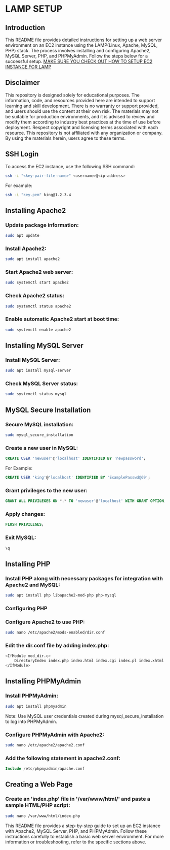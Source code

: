 # LAMP SETUP

## Introduction
This README file provides detailed instructions for setting up a web server environment on an EC2 instance using the LAMP(Linux, Apache, MySQL, PHP) stack. The process involves installing and configuring Apache2, MySQL Server, PHP, and PHPMyAdmin. Follow the steps below for a successful setup.
[MAKE SURE YOU CHECK OUT HOW TO SETUP EC2 INSTANCE FOR LAMP](/EC2_INSTANCE_SETUP.md)

## Disclaimer
This repository is designed solely for educational purposes. The information, code, and resources provided here are intended to support learning and skill development. There is no warranty or support provided, and users should use the content at their own risk. The materials may not be suitable for production environments, and it is advised to review and modify them according to industry best practices at the time of use before deployment. Respect copyright and licensing terms associated with each resource. This repository is not affiliated with any organization or company. By using the materials herein, users agree to these terms.


## SSH Login
To access the EC2 instance, use the following SSH command:

``` bash
ssh -i "<key-pair-file-name>" <username>@<ip-address>
```
For example: 
``` Bash
ssh -i "key.pem" king@1.2.3.4
```


## Installing Apache2
### Update package information:

``` bash
sudo apt update
```

### Install Apache2:

``` bash
sudo apt install apache2
```
### Start Apache2 web server:

``` bash
sudo systemctl start apache2
```

### Check Apache2 status:

``` bash
sudo systemctl status apache2
```

### Enable automatic Apache2 start at boot time:

``` bash
sudo systemctl enable apache2
```


## Installing MySQL Server
### Install MySQL Server:

``` bash
sudo apt install mysql-server
```

### Check MySQL Server status:

``` bash
sudo systemctl status mysql
```


## MySQL Secure Installation

### Secure MySQL installation:

``` bash
sudo mysql_secure_installation
```

### Create a new user in MySQL:

``` sql
CREATE USER 'newuser'@'localhost' IDENTIFIED BY 'newpassword';
```
For Example:
``` sql
CREATE USER 'king'@'localhost' IDENTIFIED BY 'ExamplePasswd@69';

```

### Grant privileges to the new user:

``` sql
GRANT ALL PRIVILEGES ON *.* TO 'newuser'@'localhost' WITH GRANT OPTION;
```

### Apply changes:

``` sql
FLUSH PRIVILEGES;
```

### Exit MySQL:

``` sql
\q
```


## Installing PHP
### Install PHP along with necessary packages for integration with Apache2 and MySQL:


``` bash
sudo apt install php libapache2-mod-php php-mysql
```

### Configuring PHP
### Configure Apache2 to use PHP:

``` bash
sudo nano /etc/apache2/mods-enabled/dir.conf
```

### Edit the dir.conf file by adding index.php:

``` bash
<IfModule mod_dir.c>
    DirectoryIndex index.php index.html index.cgi index.pl index.xhtml index.htm
</IfModule>
```


## Installing PHPMyAdmin
### Install PHPMyAdmin:

``` bash
sudo apt install phpmyadmin
```
Note: Use MySQL user credentials created during mysql_secure_installation to log into PHPMyAdmin.

### Configure PHPMyAdmin with Apache2:

``` bash
sudo nano /etc/apache2/apache2.conf
```

### Add the following statement in apache2.conf:

``` php
Include /etc/phpmyadmin/apache.conf
```


## Creating a Web Page
### Create an 'index.php' file in '/var/www/html/' and paste a sample HTML/PHP script:

``` bash
sudo nano /var/www/html/index.php
```
This README file provides a step-by-step guide to set up an EC2 instance with Apache2, MySQL Server, PHP, and PHPMyAdmin. Follow these instructions carefully to establish a basic web server environment. For more information or troubleshooting, refer to the specific sections above. 







